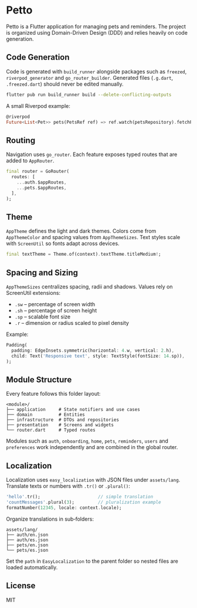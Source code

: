 # Petto

Petto is a Flutter application for managing pets and reminders. The project is organized using Domain-Driven Design (DDD) and relies heavily on code generation.

## Code Generation

Code is generated with `build_runner` alongside packages such as `freezed`, `riverpod_generator` and `go_router_builder`. Generated files (`.g.dart`, `.freezed.dart`) should never be edited manually.

```bash
flutter pub run build_runner build --delete-conflicting-outputs
```

A small Riverpod example:

```dart
@riverpod
Future<List<Pet>> pets(PetsRef ref) => ref.watch(petsRepository).fetchPets();
```

## Routing

Navigation uses `go_router`. Each feature exposes typed routes that are added to `AppRouter`.

```dart
final router = GoRouter(
  routes: [
    ...auth.$appRoutes,
    ...pets.$appRoutes,
  ],
);
```

## Theme

`AppTheme` defines the light and dark themes. Colors come from `AppThemeColor` and spacing values from `AppThemeSizes`. Text styles scale with `ScreenUtil` so fonts adapt across devices.

```dart
final textTheme = Theme.of(context).textTheme.titleMedium!;
```

## Spacing and Sizing

`AppThemeSizes` centralizes spacing, radii and shadows. Values rely on ScreenUtil extensions:

- `.sw` – percentage of screen width
- `.sh` – percentage of screen height
- `.sp` – scalable font size
- `.r`  – dimension or radius scaled to pixel density

Example:

```dart
Padding(
  padding: EdgeInsets.symmetric(horizontal: 4.w, vertical: 2.h),
  child: Text('Responsive text', style: TextStyle(fontSize: 14.sp)),
);
```

## Module Structure

Every feature follows this folder layout:

```
<module>/
├── application     # State notifiers and use cases
├── domain          # Entities
├── infrastructure  # DTOs and repositories
├── presentation    # Screens and widgets
└── router.dart     # Typed routes
```

Modules such as `auth`, `onboarding`, `home`, `pets`, `reminders`, `users` and `preferences` work independently and are combined in the global router.

## Localization

Localization uses `easy_localization` with JSON files under `assets/lang`. Translate texts or numbers with `.tr()` or `.plural()`:

```dart
'hello'.tr();                      // simple translation
'countMessages'.plural(3);         // pluralization example
formatNumber(12345, locale: context.locale);
```

Organize translations in sub‑folders:

```
assets/lang/
├── auth/en.json
├── auth/es.json
├── pets/en.json
└── pets/es.json
```

Set the `path` in `EasyLocalization` to the parent folder so nested files are loaded automatically.

## License

MIT
